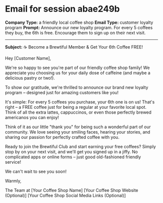 # Email for session abae249b

**Company Type:** a friendly local coffee shop
**Email Type:** customer loyalty program
**Prompt:** Announce our new loyalty program. For every 5 coffees they buy, the 6th is free. Encourage them to sign up on their next visit.

---

**Subject:**  ☕️  Become a Brewtiful Member & Get Your 6th Coffee FREE!

Hey [Customer Name],

We're so happy to see you're part of our friendly coffee shop family!  We appreciate you choosing us for your daily dose of caffeine (and maybe a delicious pastry or two!).

To show our gratitude, we're thrilled to announce our brand new loyalty program – designed just for amazing customers like you!

It's simple:  For every 5 coffees you purchase, your 6th one is on us!  That's right – a FREE coffee just for being a regular at your favorite local spot.  Think of all the extra lattes, cappuccinos, or even those perfectly brewed americanos you can enjoy!

Think of it as our little "thank you" for being such a wonderful part of our community. We love seeing your smiling faces, hearing your stories, and sharing our passion for perfectly crafted coffee with you.

Ready to join the Brewtiful Club and start earning your free coffees?  Simply stop by on your next visit, and we'll get you signed up in a jiffy.  No complicated apps or online forms – just good old-fashioned friendly service!

We can't wait to see you soon!

Warmly,

The Team at [Your Coffee Shop Name]
[Your Coffee Shop Website (Optional)]
[Your Coffee Shop Social Media Links (Optional)]
